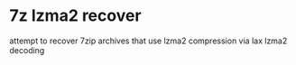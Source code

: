 # 7z lzma2 recover
 attempt to recover 7zip archives that use lzma2 compression via lax lzma2 decoding
